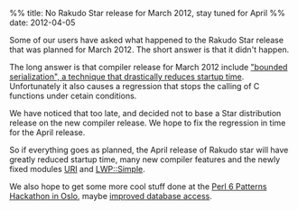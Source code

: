 %% title: No Rakudo Star release for March 2012, stay tuned for April
%% date: 2012-04-05

Some of our users have asked what happened to the Rakudo Star release that was planned for March 2012. The short answer is that it didn't happen.

The long answer is that compiler release for March 2012 include <a href="http://6guts.wordpress.com/2012/03/09/meta-programming-slides-and-some-rakudo-news/">"bounded serialization", a technique that drastically reduces startup time</a>. Unfortunately it also causes a regression that stops the calling of C functions under cetain conditions.

We have noticed that too late, and decided not to base a Star distribution release on the new compiler release. We hope to fix the regression in time for the April release.

So if everything goes as planned, the April release of Rakudo star will have greatly reduced startup time, many new compiler features and the newly fixed modules <a href="https://github.com/ihrd/uri/">URI</a> and <a href="https://github.com/cosimo/perl6-lwp-simple/">LWP::Simple</a>.

We also hope to get some more cool stuff done at the <a href="https://gist.github.com/1711730">Perl 6 Patterns Hackathon in Oslo</a>, maybe <a href="http://perlgeek.de/blog-en/perl-6/2012-upcoming-p6-hackathon.html">improved database access</a>.
